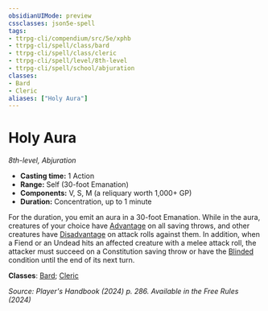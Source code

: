 ```yaml
---
obsidianUIMode: preview
cssclasses: json5e-spell
tags:
- ttrpg-cli/compendium/src/5e/xphb
- ttrpg-cli/spell/class/bard
- ttrpg-cli/spell/class/cleric
- ttrpg-cli/spell/level/8th-level
- ttrpg-cli/spell/school/abjuration
classes:
- Bard
- Cleric
aliases: ["Holy Aura"]
---
```

# Holy Aura
*8th-level, Abjuration*  


- **Casting time:** 1 Action
- **Range:** Self (30-foot Emanation)
- **Components:** V, S, M (a reliquary worth 1,000+ GP)
- **Duration:** Concentration, up to 1 minute

For the duration, you emit an aura in a 30-foot Emanation. While in the aura, creatures of your choice have [Advantage](Misc%20Files/CLI/rules/variant-rules/advantage-xphb.md) on all saving throws, and other creatures have [Disadvantage](Misc%20Files/CLI/rules/variant-rules/disadvantage-xphb.md) on attack rolls against them. In addition, when a Fiend or an Undead hits an affected creature with a melee attack roll, the attacker must succeed on a Constitution saving throw or have the [Blinded](Misc%20Files/CLI/rules/conditions.md#Blinded) condition until the end of its next turn.

**Classes**: [Bard](Misc%20Files/CLI/compendium/lists/list-spells-classes-bard.md); [Cleric](Misc%20Files/CLI/compendium/lists/list-spells-classes-cleric.md)

*Source: Player's Handbook (2024) p. 286. Available in the Free Rules (2024)*
